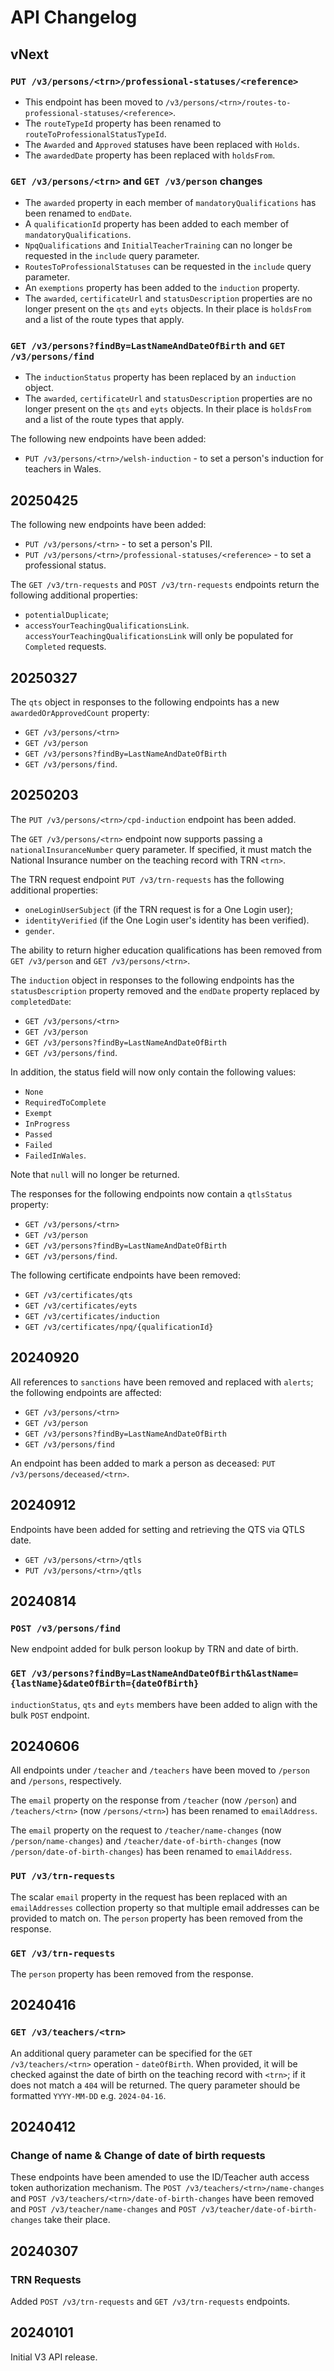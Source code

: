 # API Changelog

## vNext

### `PUT /v3/persons/<trn>/professional-statuses/<reference>`
- This endpoint has been moved to `/v3/persons/<trn>/routes-to-professional-statuses/<reference>`.
- The `routeTypeId` property has been renamed to `routeToProfessionalStatusTypeId`.
- The `Awarded` and `Approved` statuses have been replaced with `Holds`.
- The `awardedDate` property has been replaced with `holdsFrom`.

### `GET /v3/persons/<trn>` and `GET /v3/person` changes
- The `awarded` property in each member of `mandatoryQualifications` has been renamed to `endDate`.
- A `qualificationId` property has been added to each member of `mandatoryQualifications`.
- `NpqQualifications` and `InitialTeacherTraining` can no longer be requested in the `include` query parameter.
- `RoutesToProfessionalStatuses` can be requested in the `include` query parameter.
- An `exemptions` property has been added to the `induction` property.
- The `awarded`, `certificateUrl` and `statusDescription` properties are no longer present on the `qts` and `eyts` objects.
In their place is `holdsFrom` and a list of the route types that apply.

### `GET /v3/persons?findBy=LastNameAndDateOfBirth` and `GET /v3/persons/find`
- The `inductionStatus` property has been replaced by an `induction` object.
- The `awarded`, `certificateUrl` and `statusDescription` properties are no longer present on the `qts` and `eyts` objects.
In their place is `holdsFrom` and a list of the route types that apply.

The following new endpoints have been added:
- `PUT /v3/persons/<trn>/welsh-induction` - to set a person's induction for teachers in Wales.

## 20250425

The following new endpoints have been added:
- `PUT /v3/persons/<trn>` - to set a person's PII.
- `PUT /v3/persons/<trn>/professional-statuses/<reference>` - to set a professional status.

The `GET /v3/trn-requests` and `POST /v3/trn-requests` endpoints return the following additional properties:
- `potentialDuplicate`;
- `accessYourTeachingQualificationsLink`.
  `accessYourTeachingQualificationsLink` will only be populated for `Completed` requests.

## 20250327

The `qts` object in responses to the following endpoints has a new `awardedOrApprovedCount` property:
- `GET /v3/persons/<trn>`
- `GET /v3/person`
- `GET /v3/persons?findBy=LastNameAndDateOfBirth`
- `GET /v3/persons/find`.

## 20250203

The `PUT /v3/persons/<trn>/cpd-induction` endpoint has been added.

The `GET /v3/persons/<trn>` endpoint now supports passing a `nationalInsuranceNumber` query parameter.
If specified, it must match the National Insurance number on the teaching record with TRN `<trn>`.

The TRN request endpoint `PUT /v3/trn-requests` has the following additional properties:
- `oneLoginUserSubject` (if the TRN request is for a One Login user);
- `identityVerified` (if the One Login user's identity has been verified).
- `gender`.

The ability to return higher education qualifications has been removed from `GET /v3/person` and `GET /v3/persons/<trn>`.

The `induction` object in responses to the following endpoints has the `statusDescription` property removed and
the `endDate` property replaced by `completedDate`:
- `GET /v3/persons/<trn>`
- `GET /v3/person`
- `GET /v3/persons?findBy=LastNameAndDateOfBirth`
- `GET /v3/persons/find`.

In addition, the status field will now only contain the following values:
- `None`
- `RequiredToComplete`
- `Exempt`
- `InProgress`
- `Passed`
- `Failed`
- `FailedInWales`.

Note that `null` will no longer be returned.

The responses for the following endpoints now contain a `qtlsStatus` property:
- `GET /v3/persons/<trn>`
- `GET /v3/person`
- `GET /v3/persons?findBy=LastNameAndDateOfBirth`
- `GET /v3/persons/find`.

The following certificate endpoints have been removed:
- `GET /v3/certificates/qts`
- `GET /v3/certificates/eyts`
- `GET /v3/certificates/induction`
- `GET /v3/certificates/npq/{qualificationId}`

## 20240920

All references to `sanctions` have been removed and replaced with `alerts`; the following endpoints are affected:
- `GET /v3/persons/<trn>`
- `GET /v3/person`
- `GET /v3/persons?findBy=LastNameAndDateOfBirth`
- `GET /v3/persons/find`

An endpoint has been added to mark a person as deceased: `PUT /v3/persons/deceased/<trn>`.


## 20240912

Endpoints have been added for setting and retrieving the QTS via QTLS date.
- `GET /v3/persons/<trn>/qtls`
- `PUT /v3/persons/<trn>/qtls`


## 20240814

### `POST /v3/persons/find`

New endpoint added for bulk person lookup by TRN and date of birth.

### `GET /v3/persons?findBy=LastNameAndDateOfBirth&lastName={lastName}&dateOfBirth={dateOfBirth}`

`inductionStatus`, `qts` and `eyts` members have been added to align with the bulk `POST` endpoint.


## 20240606

All endpoints under `/teacher` and `/teachers` have been moved to `/person` and `/persons`, respectively.

The `email` property on the response from `/teacher` (now `/person`) and `/teachers/<trn>` (now `/persons/<trn>`) has been renamed to `emailAddress`.

The `email` property on the request to `/teacher/name-changes` (now `/person/name-changes`) and `/teacher/date-of-birth-changes` (now `/person/date-of-birth-changes`) has been renamed to `emailAddress`.

### `PUT /v3/trn-requests`

The scalar `email` property in the request has been replaced with an `emailAddresses` collection property so that multiple email addresses can be provided to match on.
The `person` property has been removed from the response.

### `GET /v3/trn-requests`

The `person` property has been removed from the response.


## 20240416

### `GET /v3/teachers/<trn>`

An additional query parameter can be specified for the `GET /v3/teachers/<trn>` operation - `dateOfBirth`.
When provided, it will be checked against the date of birth on the teaching record with `<trn>`; if it does not match a `404` will be returned.
The query parameter should be formatted `YYYY-MM-DD` e.g. `2024-04-16`.


## 20240412

### Change of name & Change of date of birth requests

These endpoints have been amended to use the ID/Teacher auth access token authorization mechanism.
The `POST /v3/teachers/<trn>/name-changes` and `POST /v3/teachers/<trn>/date-of-birth-changes` have been removed and
`POST /v3/teacher/name-changes` and `POST /v3/teacher/date-of-birth-changes` take their place.


## 20240307

### TRN Requests

Added `POST /v3/trn-requests` and `GET /v3/trn-requests` endpoints.


## 20240101

Initial V3 API release.
